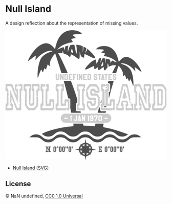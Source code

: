 # Null Island

A design reflection about the representation of missing values.

![Null Island](./null-island.png)

* [Null Island (SVG)](./null-island.svg)

## License

&copy; NaN undefined, [CC0 1.0 Universal](./LICENSE.md)